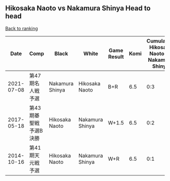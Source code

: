 ## Hikosaka Naoto vs Nakamura Shinya Head to head

[Back to ranking](../../index.md)




| **Date** | **Comp** | **Black** | **White** | **Game Result** | **Komi** | **Cumulative Hikosaka Naoto Vs Nakamura Shinya** | **Hikosaka Naoto Streak** | **Nakamura Shinya Streak** | 
| --- | --- | --- | --- | --- | --- | --- | --- | --- |
| 2021-07-08 | 第47期名人戦予選 | Nakamura Shinya | Hikosaka Naoto | B+R | 6.5 | 0:3 | 0 | 3 | 
| 2017-05-18 | 第43期碁聖戦　予選B決勝 | Hikosaka Naoto | Nakamura Shinya | W+1.5 | 6.5 | 0:2 | 0 | 2 | 
| 2014-10-16 | 第41期天元戦予選 | Hikosaka Naoto | Nakamura Shinya | W+R | 6.5 | 0:1 | 0 | 1 |




